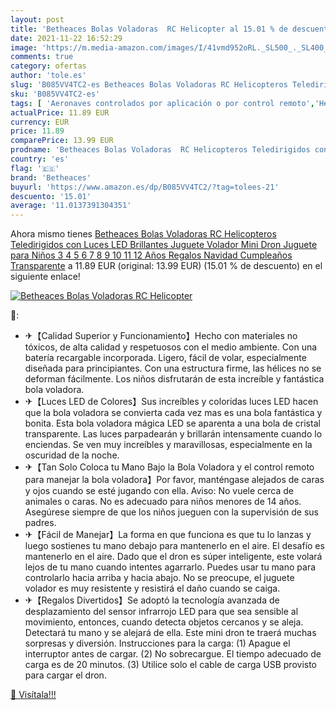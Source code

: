 ```yaml
---
layout: post
title: 'Betheaces Bolas Voladoras  RC Helicopter al 15.01 % de descuento'
date: 2021-11-22 16:52:29
image: 'https://m.media-amazon.com/images/I/41vmd952oRL._SL500_._SL400_.jpg'
comments: true
category: ofertas
author: 'tole.es'
slug: 'B085VV4TC2-es Betheaces Bolas Voladoras RC Helicopteros Teledirigidos...'
sku: 'B085VV4TC2-es'
tags: [ 'Aeronaves controlados por aplicación o por control remoto','Helicópteros de radiocontrol y cuadricópteros','Juguetes','Juguetes y juegos','Radiocontrol','Vehículos de juguete para niños','betheaces','navidad', ]
actualPrice: 11.89 EUR
currency: EUR
price: 11.89
comparePrice: 13.99 EUR
prodname: 'Betheaces Bolas Voladoras  RC Helicopteros Teledirigidos con Luces LED Brillantes  Juguete Volador Mini Dron Juguete para Niños 3 4 5 6 7 8 9 10 11 12 Años Regalos Navidad Cumpleaños Transparente'
country: 'es'
flag: '🇪🇸'
brand: 'Betheaces'
buyurl: 'https://www.amazon.es/dp/B085VV4TC2/?tag=tolees-21'
descuento: '15.01'
average: '11.0137391304351'
---
```


Ahora mismo tienes [Betheaces Bolas Voladoras  RC Helicopteros Teledirigidos con Luces LED Brillantes  Juguete Volador Mini Dron Juguete para Niños 3 4 5 6 7 8 9 10 11 12 Años Regalos Navidad Cumpleaños Transparente](https://www.amazon.es/dp/B085VV4TC2/?tag=tolees-21) a 11.89 EUR (original: 13.99 EUR) (15.01 %  de descuento) en el siguiente enlace!

[![Betheaces Bolas Voladoras  RC Helicopter](https://m.media-amazon.com/images/I/41vmd952oRL._SL500_._SL400_.jpg)](https://www.amazon.es/dp/B085VV4TC2/?tag=tolees-21)

🔎:

- ✈【Calidad Superior y Funcionamiento】Hecho con materiales no tóxicos, de alta calidad y respetuosos con el medio ambiente. Con una batería recargable incorporada. Ligero, fácil de volar, especialmente diseñada para principiantes. Con una estructura firme, las hélices no se deforman fácilmente. Los niños disfrutarán de esta increíble y fantástica bola voladora.
- ✈【Luces LED de Colores】Sus increíbles y coloridas luces LED hacen que la bola voladora se convierta cada vez mas es una bola fantástica y bonita. Esta bola voladora mágica LED se aparenta a una bola de cristal transparente. Las luces parpadearán y brillarán intensamente cuando lo enciendas. Se ven muy increíbles y maravillosas, especialmente en la oscuridad de la noche.
- ✈【Tan Solo Coloca tu Mano Bajo la Bola Voladora y el control remoto para manejar la bola voladora】Por favor, manténgase alejados de caras y ojos cuando se esté jugando con ella. Aviso: No vuele cerca de animales o caras. No es adecuado para niños menores de 14 años. Asegúrese siempre de que los niños jueguen con la supervisión de sus padres.
- ✈【Fácil de Manejar】La forma en que funciona es que tu lo lanzas y luego sostienes tu mano debajo para mantenerlo en el aire. El desafío es mantenerlo en el aire. Dado que el dron es súper inteligente, este volará lejos de tu mano cuando intentes agarrarlo. Puedes usar tu mano para controlarlo hacia arriba y hacia abajo. No se preocupe, el juguete volador es muy resistente y resistirá el daño cuando se caiga.
- ✈【Regalos Divertidos】Se adoptó la tecnología avanzada de desplazamiento del sensor infrarrojo LED para que sea sensible al movimiento, entonces, cuando detecta objetos cercanos y se aleja. Detectará tu mano y se alejará de ella. Este mini dron te traerá muchas sorpresas y diversión. Instrucciones para la carga: (1) Apague el interruptor antes de cargar. (2) No sobrecargue. El tiempo adecuado de carga es de 20 minutos. (3) Utilice solo el cable de carga USB provisto para cargar el dron.

[🛒 Visítala!!!](https://www.amazon.es/dp/B085VV4TC2/?tag=tolees-21)
